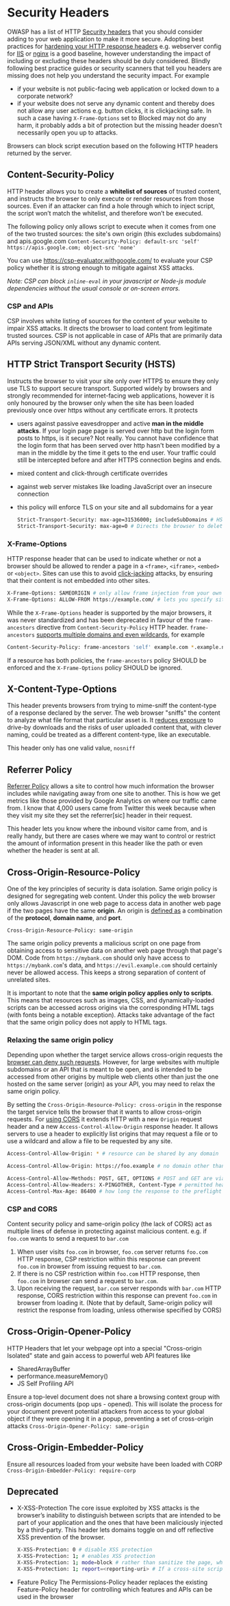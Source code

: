 # Security Headers

OWASP has a list of HTTP [Security headers](https://owasp.org/www-project-secure-headers/#tab=Headers) that you should consider adding to your web application to make it more secure. Adopting best practices for [hardening your HTTP response headers](https://scotthelme.co.uk/hardening-your-http-response-headers/) e.g. webserver config for [IIS](https://gist.github.com/The-Scott/f7b5d03e260036cfc4dce5ad89578377) or [nginx](https://gist.github.com/plentz/6737338) is a good baseline, however understanding the impact of including or excluding these headers should be duly considered. Blindly following best practice guides or security scanners that tell you headers are missing does not help you understand the security impact. For example 
- if your website is not public-facing web application or locked down to a corporate network?
- if your website does not serve any dynamic content and thereby does not allow any user actions e.g. button clicks, it is clickjacking safe. In such a case having `X-Frame-Options` set to Blocked may not do any harm, it probably adds a bit of protection but the missing header doesn't necessarily open you up to attacks.

Browsers can block script execution based on the following HTTP headers returned by the server.

## Content-Security-Policy

HTTP header allows you to create a **whitelist of sources** of trusted content, and instructs the browser to only execute or render resources from those sources. Even if an attacker can find a hole through which to inject script, the script won’t match the whitelist, and therefore won’t be executed.

The following policy only allows script to execute when it comes from one of the two trusted sources: the site's own origin (this excludes subdomains) and apis.google.com
    `Content-Security-Policy: default-src 'self' https://apis.google.com; object-src 'none'`

You can use <https://csp-evaluator.withgoogle.com/> to evaluate your CSP policy whether it is strong enough to mitigate against XSS attacks.

*Note: CSP can block `inline-eval` in your javascript or Node-js module dependencies without the usual console or on-screen errors.*

### CSP and APIs

CSP involves white listing of sources for the content of your website to impair XSS attacks. It directs the browser to load content from legitimate trusted sources. CSP is not applicable in case of APIs that are primarily data APIs serving JSON/XML without any dynamic content.

## HTTP Strict Transport Security (HSTS)

Instructs the browser to visit your site only over HTTPS to ensure they only use TLS to support secure transport. Supported widely by browsers and strongly recommended for internet-facing web applications, however it is only honoured by the browser only when the site has been loaded previously once over https without any certificate errors. It protects

* users against passive eavesdropper and active **man in the middle attacks**. If your login page page is served over http but the login form posts to https, is it secure? Not really. You cannot have confidence that the login form that has been served over http hasn't been modified by a man in the middle by the time it gets to the end user. Your traffic could still be intercepted before and after HTTPS connection begins and ends.
* mixed content and click-through certificate overrides
* against web server mistakes like loading JavaScript over an insecure connection
* this policy will enforce TLS on your site and all subdomains for a year

    ```sh
    Strict-Transport-Security: max-age=31536000; includeSubDomains # HSTS policy is applied to the domain of the issuing host as well as its subdomains and remains in effect for one year.
    Strict-Transport-Security: max-age=0 # Directs the browser to delete the entire HSTS policy
    ```

### X-Frame-Options

HTTP response header that can be used to indicate whether or not a browser should be allowed to render a page in a `<frame>`, `<iframe>`, `<embed>`  or `<object>`. Sites can use this to avoid [click-jacking](https://scotthelme.co.uk/hardening-your-http-response-headers/#x-frame-options) attacks, by ensuring that their content is not embedded into other sites.

```sh
X-Frame-Options: SAMEORIGIN # only allow frame injection from your own site
X-Frame-Options: ALLOW-FROM https://example.com/ # lets you specify sites that are permitted to frame your own site
```

While the `X-Frame-Options` header is supported by the major browsers, it was never standardized and has been deprecated in favour of the `frame-ancestors` directive from `Content-Security-Policy` HTTP header. `frame-ancestors` [supports multiple domains and even wildcards](https://stackoverflow.com/questions/10205192/x-frame-options-allow-from-multiple-domains), for example

```sh
Content-Security-Policy: frame-ancestors 'self' example.com *.example.net
```

If a resource has both policies, the `frame-ancestors` policy SHOULD be enforced and the `X-Frame-Options` policy SHOULD be ignored.

## X-Content-Type-Options

This header prevents browsers from trying to mime-sniff the content-type of a response declared by the server. The web browser "sniffs" the content to analyze what file format that particular asset is. It [reduces exposure](https://www.keycdn.com/support/what-is-mime-sniffing#how-to-avoid-mime-sniffing-vulnerabilities) to drive-by downloads and the risks of user uploaded content that, with clever naming, could be treated as a different content-type, like an executable.

This header only has one valid value, `nosniff`

## Referrer Policy

[Referrer Policy](https://scotthelme.co.uk/a-new-security-header-referrer-policy/) allows a site to control how much information the browser includes while navigating away from one site to another. This is how we get metrics like those provided by Google Analytics on where our traffic came from. I know that 4,000 users came from Twitter this week because when they visit my site they set the referrer[sic] header in their request.

This header lets you know where the inbound visitor came from, and is really handy, but there are cases where we may want to control or restrict the amount of information present in this header like the path or even whether the header is sent at all.

## Cross-Origin-Resource-Policy

One of the key principles of security is data isolation. Same origin policy is designed for segregating web content. Under this policy the web browser only allows Javascript in one web page to access data in another web page if the two pages have the same **origin**. An origin is [defined as](https://en.wikipedia.org/wiki/Same-origin_policy) a combination of the **protocol**, **domain name**, and **port**.

`Cross-Origin-Resource-Policy: same-origin`

The same origin policy prevents a malicious script on one page from obtaining access to sensitive data on another web page through that page's DOM. Code from `https://mybank.com` should only have access to `https://mybank.com`'s data, and `https://evil.example.com` should certainly never be allowed access. This keeps a strong separation of content of unrelated sites.

It is important to note that the **same origin policy applies only to scripts**. This means that resources such as images, CSS, and dynamically-loaded scripts can be accessed across origins via the corresponding HTML tags (with fonts being a notable exception). Attacks take advantage of the fact that the same origin policy does not apply to HTML tags.

### Relaxing the same origin policy

Depending upon whether the target service allows cross-origin requests the [browser can deny such requests](https://stackoverflow.com/questions/20035101/why-doesn-t-postman-get-a-no-access-control-allow-origin-header-is-present-on). However, for large websites with multiple subdomains or an API that is meant to be open, and is intended to be accessed from other origins by multiple web clients other than just the one hosted on the same server (origin) as your API, you may need to relax the same origin policy.

By setting the `Cross-Origin-Resource-Policy: cross-origin` in the response the target service tells the browser that it wants to allow cross-origin requests. For [using CORS](https://developer.mozilla.org/en-US/docs/Web/HTTP/CORS) it extends HTTP with a new `Origin` request header and a new `Access-Control-Allow-Origin` response header. It allows servers to use a header to explicitly list origins that may request a file or to use a wildcard and allow a file to be requested by any site.

```sh
Access-Control-Allow-Origin: * # resource can be shared by any domain

Access-Control-Allow-Origin: https://foo.example # no domain other than https://foo.example can access the resource in a cross-site manner

Access-Control-Allow-Methods: POST, GET, OPTIONS # POST and GET are viable methods to query the resource in question
Access-Control-Allow-Headers: X-PINGOTHER, Content-Type # permitted headers to be used with the actual request
Access-Control-Max-Age: 86400 # how long the response to the preflight request can be cached for without sending another preflight request
```

### CSP and CORS

Content security policy and same-origin policy (the lack of CORS) act as multiple lines of defense in protecting against malicious content. e.g. if `foo.com` wants to send a request to `bar.com`

1. When user visits `foo.com` in browser, `foo.com` server returns `foo.com` HTTP response, CSP restriction within this response can prevent `foo.com` in browser from issuing request to `bar.com`.
2. If there is no CSP restriction within `foo.com` HTTP response, then `foo.com` in browser can send a request to `bar.com`.
3. Upon receiving the request, `bar.com` server responds with `bar.com` HTTP response, CORS restriction within this response can prevent `foo.com` in browser from loading it. (Note that by default, Same-origin policy will restrict the response from loading, unless otherwise specified by CORS)

## Cross-Origin-Opener-Policy

HTTP Headers that let your webpage opt into a special "Cross-origin Isolated" state and gain access to powerful web API features like

- SharedArrayBuffer
- performance.measureMemory()
- JS Self Profiling API

Ensure a top-level document does not share a browsing context group with cross-origin documents (pop ups - opened). This will isolate the process for your document prevent potential attackers from access to your global object if they were opening it in a popup, preventing a set of cross-origin attacks
`Cross-Origin-Opener-Policy: same-origin`

## Cross-Origin-Embedder-Policy

Ensure all resources loaded from your website have been loaded with CORP
`Cross-Origin-Embedder-Policy: require-corp`

## Deprecated

- X-XSS-Protection
  The core issue exploited by XSS attacks is the browser’s inability to distinguish between scripts that are intended to be part of your application and the ones that have been maliciously injected by a third-party. This header lets domains toggle on and off reflective XSS prevention of the browser.

    ```sh
    X-XSS-Protection: 0 # disable XSS protection
    X-XSS-Protection: 1; # enables XSS protection
    X-XSS-Protection: 1; mode=block # rather than sanitize the page, when a XSS attack is detected, the browser will prevent rendering of the page
    X-XSS-Protection: 1; report=<reporting-uri> # If a cross-site scripting attack is detected, the browser will sanitize the page and report the violation
    ```

- Feature Policy
    The Permissions-Policy header replaces the existing Feature-Policy header for controlling which features and APIs can be used in the browser
